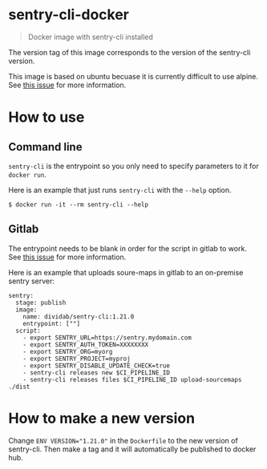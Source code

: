 # sentry-cli-docker
> Docker image with sentry-cli installed

The version tag of this image corresponds to the version of the sentry-cli version.

This image is based on ubuntu becuase it is currently difficult to use alpine. See [this issue](https://github.com/getsentry/sentry-cli/issues/139) for more information.

# How to use

## Command line

`sentry-cli` is the entrypoint so you only need to specify parameters to it for `docker run`.

Here is an example that just runs `sentry-cli` with the `--help` option.

 ```
 $ docker run -it --rm sentry-cli --help
 ```

 ## Gitlab

The entrypoint needs to be blank in order for the script in gitlab to work. See [this issue](https://gitlab.com/gitlab-org/gitlab-runner/issues/2692#note_43591182) for more information.

Here is an example that uploads soure-maps in gitlab to an on-premise sentry server:

```
sentry:
  stage: publish
  image: 
    name: dividab/sentry-cli:1.21.0
    entrypoint: [""]
  script:
    - export SENTRY_URL=https://sentry.mydomain.com
    - export SENTRY_AUTH_TOKEN=XXXXXXXX
    - export SENTRY_ORG=myorg
    - export SENTRY_PROJECT=myproj
    - export SENTRY_DISABLE_UPDATE_CHECK=true
    - sentry-cli releases new $CI_PIPELINE_ID
    - sentry-cli releases files $CI_PIPELINE_ID upload-sourcemaps ./dist
```
 
 # How to make a new version

 Change `ENV VERSION="1.21.0"` in the `Dockerfile` to the new version of sentry-cli. Then make a tag and it will automatically be published to docker hub.


